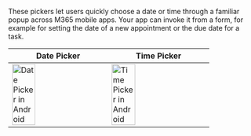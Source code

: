 These pickers let users quickly choose a date or time through a familiar popup across M365 mobile apps. Your app can invoke it from a form, for example for setting the date of a new appointment or the due date for a task.

| Date Picker                                                                                                                                                                           | Time Picker                                                                                                                                                                           |
| ------------------------------------------------------------------------------------------------------------------------------------------------------------------------------------- | ------------------------------------------------------------------------------------------------------------------------------------------------------------------------------------- |
| <img src="https://static2.sharepointonline.com/files/fabric/fabric-website/images/controls/android/datetimepicker/datepicker.png" alt="Date Picker in Android" style="width: 50%;" /> | <img src="https://static2.sharepointonline.com/files/fabric/fabric-website/images/controls/android/datetimepicker/timepicker.png" alt="Time Picker in Android" style="width: 50%;" /> |
